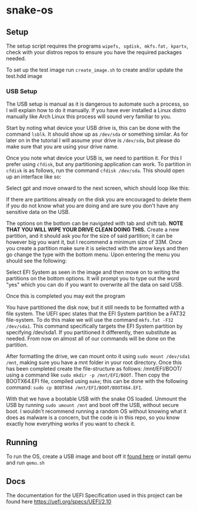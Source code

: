 # snake-os

## Setup

The setup script requires the programs `wipefs, sgdisk, mkfs.fat, kpartx`,
check with your distros repos to ensure you have the required packages needed.

To set up the test image run `create_image.sh` to create and/or update the test.hdd image

### USB Setup

The USB setup is manual as it is dangerous to automate such a process, so I will explain how to do it manually.
If you have ever installed a Linux distro manually like Arch Linux this process will sound very familiar to you.

Start by noting what device your USB drive is, this can be done with the command `lsblk`. It should show up as `/dev/sda` or something similar.
As for later on in the tutorial I will assume your drive is `/dev/sda`, but please do make sure that you are using your drive name.

Once you note what device your USB is, we need to partition it. For this I prefer using `cfdisk`, but any partitioning application can work.
To partition in `cfdisk` is as follows, run the command `cfdisk /dev/sda`. This should open up an interface like so:
[](Images/cfdisk.png)

Select gpt and move onward to the next screen, which should loop like this:
[](Images/partitioning.png)

If there are partitions already on the disk you are encouraged to delete them if you do not know what you are doing and are sure you don't have any sensitive data on the USB.

The options on the bottom can be navigated with tab and shift tab. **NOTE THAT YOU WILL WIPE YOUR DRIVE CLEAN DOING THIS.**
Create a new partition, and it should ask you for the size of said partition; it can be however big you want it, but I recommend a minimum size of 33M. Once you create a partition make sure it is selected with the arrow keys and then go change the type with the bottom menu. Upon entering the menu you should see the following:
[](Images/partition-types.png)

Select EFI System as seen in the image and then move on to writing the partitions on the bottom options. It will prompt you to type out the word "yes" which you can do if you want to overwrite all the data on said USB.

Once this is completed you may exit the program

You have partitioned the disk now, but it still needs to be formatted with a file system. The UEFI spec states that the EFI System partition be a FAT32 file-system. To do this make we will use the command `mkfs.fat -F32 /dev/sda1`. This command specifically targets the EFI System partition by specifying /dev/sda1. If you partitioned it differently, then substitute as needed. From now on almost all of our commands will be done on the partition.

After formatting the drive, we can mount onto it using `sudo mount /dev/sda1 /mnt`, making sure you have a mnt folder in your root directory. Once this has been completed create the file-structure as follows: /mnt/EFI/BOOT/ using a command like `sudo mkdir -p /mnt/EFI/BOOT`. Then copy the BOOTX64.EFI file, compiled using `make`; this can be done with the following command: `sudo cp BOOTX64 /mnt/EFI/BOOT/BOOTX64.EFI`.

With that we have a bootable USB with the snake OS loaded. Unmount the USB by running `sudo umount /mnt` and boot off the USB, without secure boot. I wouldn't recommend running a random OS without knowing what it does as malware is a concern, but the code is in this repo, so you know exactly how everything works if you want to check it.

## Running

To run the OS, create a USB image and boot off it [found here](#usb-setup) or install qemu and run `qemu.sh`

## Docs

The documentation for the UEFI Specification used in this project can be found here https://uefi.org/specs/UEFI/2.10
